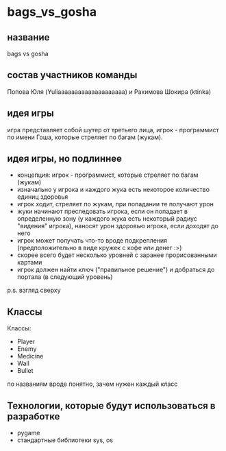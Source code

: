 # bags_vs_gosha
## название
bags vs gosha
## состав участников команды
Попова Юля (Yuliaaaaaaaaaaaaaaaaaaaa) и Рахимова Шокира (ktinka)
## идея игры
игра представляет собой шутер от третьего лица, игрок - программист по имени Гоша, которые стреляет по багам (жукам).
## идея игры, но подлиннее
- концепция: игрок - программист, которые стреляет по багам (жукам)
- изначально у игрока и каждого жука есть некоторое количество единиц здоровья
- игрок ходит, стреляет по жукам, при попадании те получают урон 
- жуки начинают преследовать игрока, если он попадает в определенную зону (у каждого жука есть некоторый радиус "видения" игрока), наносят урон здоровью игрока, если доходят до него
- игрок может получать что-то вроде подкрепления (предположительно в виде кружек с кофе или денег :>)
- скорее всего будет несколько уровней с заранее прорисованными картами
- игрок должен найти ключ ("правильное решение") и добраться до портала (в следующий уровень)

p.s. взгляд сверху

## Классы
Классы:
- Player
- Enemy
- Medicine
- Wall
- Bullet

по названиям вроде понятно, зачем нужен каждый класс

## Технологии, которые будут использоваться в разработке
- pygame
- стандартные библиотеки sys, os

